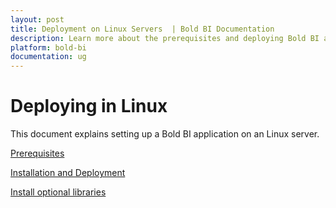 ```yaml
---
layout: post
title: Deployment on Linux Servers  | Bold BI Documentation
description: Learn more about the prerequisites and deploying Bold BI application in Linux with Nginx and Kubernetes cluster.
platform: bold-bi
documentation: ug
---
```


# Deploying in Linux

This document explains setting up a Bold BI application on an Linux server.

[Prerequisites](/embedded-bi/setup/deploying-in-linux/prerequisites-linux/)

[Installation and Deployment](/embedded-bi/setup/deploying-in-linux/installation-and-deployment/)

[Install optional libraries](/embedded-bi/setup/deploying-in-linux/install-optional-libraries/)